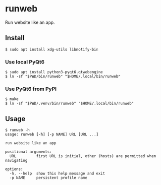 # runweb

Run website like an app.

## Install

```
$ sudo apt install xdg-utils libnotify-bin
```

### Use local PyQt6

```
$ sudo apt install python3-pyqt6.qtwebengine
$ ln -sf "$PWD/bin/runweb" "$HOME/.local/bin/runweb"
```

### Use PyQt6 from PyPI

```
$ make
$ ln -sf "$PWD/.venv/bin/runweb" "$HOME/.local/bin/runweb"
```

## Usage

```
$ runweb -h
usage: runweb [-h] [-p NAME] URL [URL ...]

run website like an app

positional arguments:
  URL         first URL is initial, other (hosts) are permitted when navigating

options:
  -h, --help  show this help message and exit
  -p NAME     persistent profile name
```
